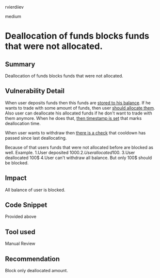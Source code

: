 rvierdiiev

medium

# Deallocation of funds blocks funds that were not allocated.

## Summary
Deallocation of funds blocks funds that were not allocated.
## Vulnerability Detail
When user deposits funds then this funds are [stored to his balance](https://github.com/sherlock-audit/2023-06-symmetrical/blob/main/symmio-core/contracts/facets/Account/AccountFacetImpl.sol#L24).
If he wants to trade with some amount of funds, then user [should allocate them](https://github.com/sherlock-audit/2023-06-symmetrical/blob/main/symmio-core/contracts/facets/Account/AccountFacetImpl.sol#L50-L51). Also user can deallocate his allocated funds if he don't want to trade with them anymore. When he does that, [then timestamp is set](https://github.com/sherlock-audit/2023-06-symmetrical/blob/main/symmio-core/contracts/facets/Account/AccountFacetImpl.sol#L68) that marks deallocation time.

When user wants to withdraw then [there is a check](https://github.com/sherlock-audit/2023-06-symmetrical/blob/main/symmio-core/contracts/facets/Account/AccountFacetImpl.sol#L30-L34) that cooldown has passed since last deallocating.

Because of that users funds that were not allocated before are blocked as well.
Example.
1.User deposited 1000$.
2.User allocated 100$.
3.User deallocated 100$
4.User can't withdraw all balance. But only 100$ should be blocked.
## Impact
All balance of user is blocked.
## Code Snippet
Provided above
## Tool used

Manual Review

## Recommendation
Block only deallocated amount.